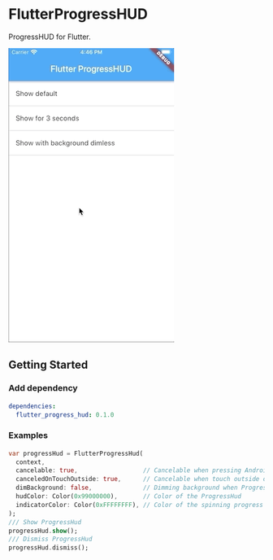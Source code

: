 # FlutterProgressHUD

ProgressHUD for Flutter.

![showcase](screenshots/May-07-2020_16-50-55.gif)

## Getting Started

### Add dependency

```yaml
dependencies:
  flutter_progress_hud: 0.1.0
```

### Examples

```dart
var progressHud = FlutterProgressHud(
  context,
  cancelable: true,                  // Cancelable when pressing Android back key
  canceledOnTouchOutside: true,      // Cancelable when touch outside of the ProgressHud
  dimBackground: false,              // Dimming background when ProgressHud is showing
  hudColor: Color(0x99000000),       // Color of the ProgressHud
  indicatorColor: Color(0xFFFFFFFF), // Color of the spinning progress indicator
);
/// Show ProgressHud
progressHud.show();
/// Dismiss ProgressHud
progressHud.dismiss();
```

